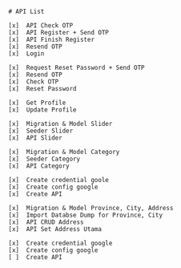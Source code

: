     # API List

    [x]  API Check OTP
    [x]  API Register + Send OTP
    [x]  API Finish Register
    [x]  Resend OTP
    [x]  Login

    [x]  Request Reset Password + Send OTP
    [x]  Resend OTP
    [x]  Check OTP
    [x]  Reset Password

    [x]  Get Profile
    [x]  Update Profile

    [x]  Migration & Model Slider
    [x]  Seeder Slider
    [x]  API Slider

    [x]  Migration & Model Category
    [x]  Seeder Category
    [x]  API Category

    [x]  Create credential goole
    [x]  Create config google
    [x]  Create API

    [x]  Migration & Model Province, City, Address    
    [x]  Import Databse Dump for Province, City
    [x]  API CRUD Address
    [x]  API Set Address Utama

    [x]  Create credential google
    [x]  Create config google
    [ ]  Create API